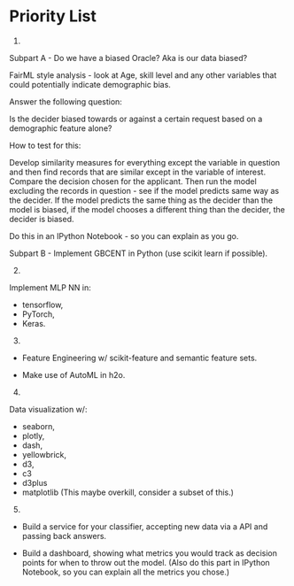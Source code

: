 # Priority List

1) 

Subpart A - Do we have a biased Oracle?  Aka is our data biased?

FairML style analysis - look at Age, skill level and any other variables that could potentially indicate demographic bias.

Answer the following question:

Is the decider biased towards or against a certain request based on a demographic feature alone?

How to test for this:

Develop similarity measures for everything except the variable in question and then find records that are similar except in the variable of interest.  Compare the decision chosen for the applicant.  Then run the model excluding the records in question - see if the model predicts same way as the decider.  If the model predicts the same thing as the decider than the model is biased, if the model chooses a different thing than the decider, the decider is biased.

Do this in an IPython Notebook - so you can explain as you go.

Subpart B - Implement GBCENT in Python (use scikit learn if possible).

2) 

Implement MLP NN in:

* tensorflow, 
* PyTorch, 
* Keras.

3) 

* Feature Engineering w/ scikit-feature and semantic feature sets.

* Make use of AutoML in h2o.

4) 

Data visualization w/:
* seaborn, 
* plotly, 
* dash, 
* yellowbrick, 
* d3, 
* c3
* d3plus
* matplotlib
(This maybe overkill, consider a subset of this.)

5) 

* Build a service for your classifier, accepting new data via a API and passing back answers.

* Build a dashboard, showing what metrics you would track as decision points for when to throw out the model.
(Also do this part in IPython Notebook, so you can explain all the metrics you chose.)
